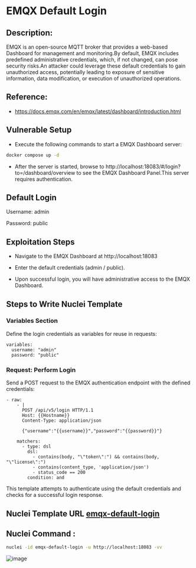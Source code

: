 # EMQX Default Login

## Description:
EMQX is an open-source MQTT broker that provides a web-based Dashboard for management and monitoring.By default, EMQX includes predefined administrative credentials, which, if not changed, can pose security risks.An attacker could leverage these default credentials to gain unauthorized access, potentially leading to exposure of sensitive information, data modification, or execution of unauthorized operations.

## Reference:
- https://docs.emqx.com/en/emqx/latest/dashboard/introduction.html

## Vulnerable Setup

- Execute the following commands to start a EMQX Dashboard server:

```bash
docker compose up -d
```

- After the server is started, browse to http://localhost:18083/#/login?to=/dashboard/overview to see the EMQX Dashboard Panel.This server requires authentication.

## Default Login   

Username: admin

Password: public

## Exploitation Steps

- Navigate to the EMQX Dashboard at http://localhost:18083

- Enter the default credentials (admin / public).

- Upon successful login, you will have administrative access to the EMQX Dashboard.

## Steps to Write Nuclei Template

### Variables Section

Define the login credentials as variables for reuse in requests:

```
variables:
  username: "admin"
  password: "public"
```

### Request: Perform Login

Send a POST request to the EMQX authentication endpoint with the defined credentials:

```
- raw:
    - |
      POST /api/v5/login HTTP/1.1
      Host: {{Hostname}}
      Content-Type: application/json

      {"username":"{{username}}","password":"{{password}}"}

    matchers:
      - type: dsl
        dsl:
          - contains(body, "\"token\":") && contains(body, "\"license\":")
          - contains(content_type, 'application/json')
          - status_code == 200
        condition: and
```

This template attempts to authenticate using the default credentials and checks for a successful login response.

## Nuclei Template URL [emqx-default-login](https://github.com/projectdiscovery/nuclei-templates/blob/main/http/default-logins/emqx/emqx-default-login.yaml)

## Nuclei Command :

```bash
nuclei -id emqx-default-login -u http://localhost:18083 -vv
```

![image](https://github.com/user-attachments/assets/5e3a50a2-57f1-4af3-aefd-f172ebafd381)
